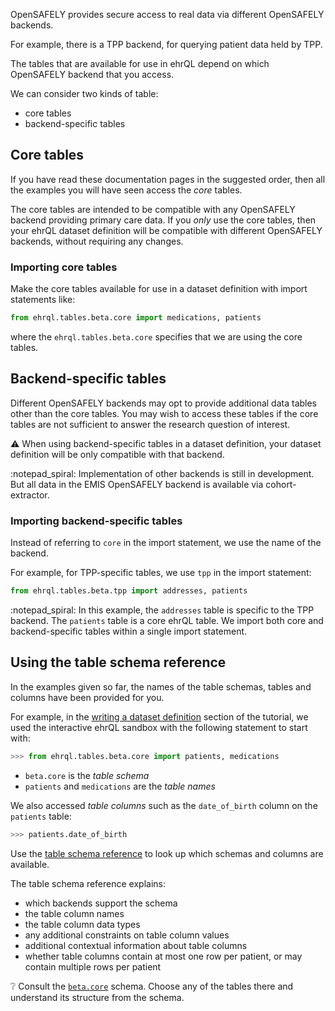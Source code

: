 OpenSAFELY provides secure access to real data
via different OpenSAFELY backends.

For example, there is a TPP backend,
for querying patient data held by TPP.

The tables that are available for use in ehrQL
depend on which OpenSAFELY backend that you access.

We can consider two kinds of table:

* core tables
* backend-specific tables

## Core tables

If you have read these documentation pages in the suggested order,
then all the examples you will have seen access the _core_ tables.

The core tables are intended to be compatible with any OpenSAFELY backend providing primary care data.
If you *only* use the core tables,
then your ehrQL dataset definition will be compatible with different OpenSAFELY backends,
without requiring any changes.

### Importing core tables

Make the core tables available for use in a dataset definition
with import statements like:

```python
from ehrql.tables.beta.core import medications, patients
```

where the `ehrql.tables.beta.core` specifies that we are using the core tables.

## Backend-specific tables

Different OpenSAFELY backends may opt to provide additional data tables other than the core tables.
You may wish to access these tables if the core tables are not sufficient
to answer the research question of interest.

:warning: When using backend-specific tables in a dataset definition,
your dataset definition will be only compatible with that backend.

:notepad_spiral: Implementation of other backends is still in development.
But all data in the EMIS OpenSAFELY backend is available via cohort-extractor.

### Importing backend-specific tables

Instead of referring to `core` in the import statement,
we use the name of the backend.

For example, for TPP-specific tables,
we use `tpp` in the import statement:

```python
from ehrql.tables.beta.tpp import addresses, patients
```

:notepad_spiral: In this example,
the `addresses` table is specific to the TPP backend.
The `patients` table is a core ehrQL table.
We import both core and backend-specific tables within a single import statement.

## Using the table schema reference

In the examples given so far,
the names of the table schemas, tables and columns
have been provided for you.

For example,
in the [writing a dataset definition](../tutorial/writing-a-dataset-definition/index.md) section of the tutorial,
we used the interactive ehrQL sandbox with the following statement to start with:

```python
>>> from ehrql.tables.beta.core import patients, medications
```

* `beta.core` is the *table schema*
* `patients` and `medications` are the *table names*

We also accessed *table columns*
such as the `date_of_birth` column on the `patients` table:

```python
>>> patients.date_of_birth
```

Use the [table schema reference](../reference/schemas.md)
to look up which schemas and columns are available.

The table schema reference explains:

* which backends support the schema
* the table column names
* the table column data types
* any additional constraints on table column values
* additional contextual information about table columns
* whether table columns contain at most one row per patient,
  or may contain multiple rows per patient

:grey_question: Consult the [`beta.core`](../reference/schemas/beta.core.md) schema.
Choose any of the tables there
and understand its structure from the schema.
